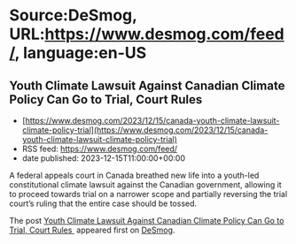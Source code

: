 # Source:DeSmog, URL:https://www.desmog.com/feed/, language:en-US

## Youth Climate Lawsuit Against Canadian Climate Policy Can Go to Trial, Court Rules
 - [https://www.desmog.com/2023/12/15/canada-youth-climate-lawsuit-climate-policy-trial](https://www.desmog.com/2023/12/15/canada-youth-climate-lawsuit-climate-policy-trial)
 - RSS feed: https://www.desmog.com/feed/
 - date published: 2023-12-15T11:00:00+00:00

<p>A federal appeals court in Canada breathed new life into a youth-led constitutional climate lawsuit against the Canadian government, allowing it to proceed towards trial on a narrower scope and partially reversing the trial court’s ruling that the entire case should be tossed.</p>
<p>The post <a href="https://www.desmog.com/2023/12/15/canada-youth-climate-lawsuit-climate-policy-trial/">Youth Climate Lawsuit Against Canadian Climate Policy Can Go to Trial, Court Rules </a> appeared first on <a href="https://www.desmog.com">DeSmog</a>.</p>

